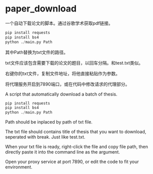 # paper_download
一个自动下载论文的脚本。通过谷歌学术获取pdf链接。

```python
pip install requests
pip install bs4
python ./main.py Path
```
其中Path替换为txt文件的路径。

txt文件应该包含需要下载的论文的题目，以回车分隔。和test.txt类似。

右键你的txt文件，复制文件地址，将他直接粘贴作为参数。

将代理服务开启到7890端口，或在代码中修改请求的代理部分。


A script that automatically download a batch of thesis.

```python
pip install requests
pip install bs4
python ./main.py Path
```
 
Path should be inplaced by path of txt file.

The txt file should contains title of thesis that you want to download, seperated with break. Just like test.txt.

When your txt file is ready, right-click the file and copy file path, then directly paste it into the command line as the argument.

Open your proxy service at port 7890, or edit the code to fit your environment.
